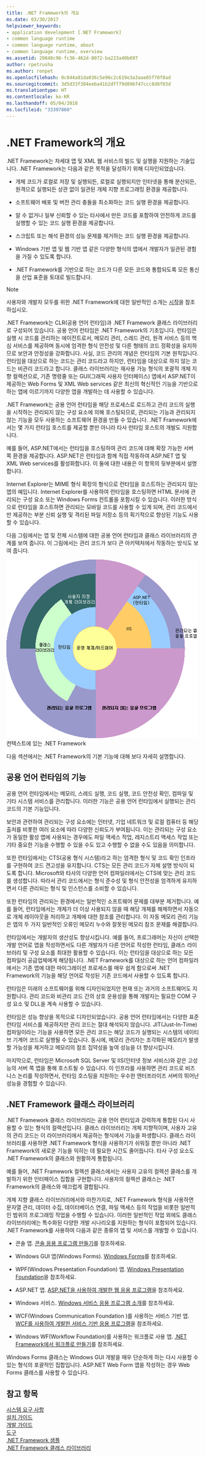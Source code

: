 ```yaml
---
title: .NET Framework의 개요
ms.date: 03/30/2017
helpviewer_keywords:
- application development [.NET Framework]
- common language runtime
- common language runtime, about
- common language runtime, overview
ms.assetid: 29848c96-fc36-462d-8072-ba223a40b697
author: rpetrusha
ms.author: ronpet
ms.openlocfilehash: 0c844a81da036c5e96c2c619e3a3aae85f70f8ad
ms.sourcegitcommit: 3d5d33f384eeba41b2dff79d096f47ccc8d8f03d
ms.translationtype: HT
ms.contentlocale: ko-KR
ms.lasthandoff: 05/04/2018
ms.locfileid: "33397860"
---
```

# <a name="overview-of-the-net-framework"></a>.NET Framework의 개요

.NET Framework는 차세대 앱 및 XML 웹 서비스의 빌드 및 실행을 지원하는 기술입니다. .NET Framework는 다음과 같은 목적을 달성하기 위해 디자인되었습니다.

- 개체 코드가 로컬로 저장 및 실행되든, 로컬로 실행되지만 인터넷을 통해 분산되든, 원격으로 실행되든 상관 없이 일관된 개체 지향 프로그래밍 환경을 제공합니다.

- 소프트웨어 배포 및 버전 관리 충돌을 최소화하는 코드 실행 환경을 제공합니다.

- 알 수 없거나 일부 신뢰할 수 있는 타사에서 만든 코드를 포함하여 안전하게 코드를 실행할 수 있는 코드 실행 환경을 제공합니다.

- 스크립트 또는 해석 환경의 성능 문제를 제거하는 코드 실행 환경을 제공합니다.

- Windows 기반 앱 및 웹 기반 앱 같은 다양한 형식의 앱에서 개발자가 일관된 경험을 가질 수 있도록 합니다.

- .NET Framework를 기반으로 하는 코드가 다른 모든 코드와 통합되도록 모든 통신을 산업 표준을 토대로 빌드합니다.

> [!NOTE]
> 사용자와 개발자 모두를 위한 .NET Framework에 대한 일반적인 소개는 [시작](../../../docs/framework/get-started/index.md)을 참조하십시오.

.NET Framework는 CLR(공용 언어 런타임)과 .NET Framework 클래스 라이브러리로 구성되어 있습니다. 공용 언어 런타임은 .NET Framework의 기초입니다. 런타임은 실행 시 코드를 관리하는 에이전트로서, 메모리 관리, 스레드 관리, 원격 서비스 등의 핵심 서비스를 제공하며 동시에 엄격한 형식 안전성 및 다른 형태의 코드 정확성을 유지하므로 보안과 안정성을 강화합니다. 사실, 코드 관리의 개념은 런타임의 기본 원칙입니다. 런타임을 대상으로 하는 코드는 관리 코드라고 하지만, 런타임을 대상으로 하지 않는 코드는 비관리 코드라고 합니다. 클래스 라이브러리는 재사용 가능 형식의 포괄적 개체 지향 컬렉션으로, 기존 명령줄 또는 GUI(그래픽 사용자 인터페이스) 앱에서 ASP.NET이 제공하는 Web Forms 및 XML Web services 같은 최신의 혁신적인 기능을 기반으로 하는 앱에 이르기까지 다양한 앱을 개발하는 데 사용할 수 있습니다.

.NET Framework는 공용 언어 런타임을 해당 프로세스로 로드하고 관리 코드의 실행을 시작하는 관리되지 않는 구성 요소에 의해 호스팅되므로, 관리되는 기능과 관리되지 않는 기능을 모두 사용하는 소프트웨어 환경을 만들 수 있습니다. .NET Framework에서는 몇 가지 런타임 호스트를 제공할 뿐만 아니라 타사 런타임 호스트의 개발도 지원합니다.

예를 들어, ASP.NET에서는 런타임을 호스팅하여 관리 코드에 대해 확장 가능한 서버 쪽 환경을 제공합니다. ASP.NET은 런타임과 함께 직접 작동하여 ASP.NET 앱 및 XML Web services를 활성화합니다. 이 둘에 대한 내용은 이 항목의 뒷부분에서 설명합니다.

Internet Explorer는 MIME 형식 확장의 형식으로 런타임을 호스트하는 관리되지 않는 앱의 예입니다. Internet Explorer를 사용하여 런타임을 호스팅하면 HTML 문서에 관리되는 구성 요소 또는 Windows Forms 컨트롤을 포함시킬 수 있습니다. 이러한 방식으로 런타임을 호스트하면 관리되는 모바일 코드를 사용할 수 있게 되며, 관리 코드에서만 제공하는 부분 신뢰 실행 및 격리된 파일 저장소 등의 획기적으로 향상된 기능도 사용할 수 있습니다.

다음 그림에서는 앱 및 전체 시스템에 대한 공용 언어 런타임과 클래스 라이브러리의 관계를 보여 줍니다. 이 그림에서는 관리 코드가 보다 큰 아키텍처에서 작동하는 방식도 보여 줍니다.

![더 큰 아키텍처 내의 관리 코드](../../../docs/framework/get-started/media/circle.gif "원") 컨텍스트에 있는 .NET Framework

다음 섹션에서는 .NET Framework의 기본 기능에 대해 보다 자세히 설명합니다.

## <a name="features-of-the-common-language-runtime"></a>공용 언어 런타임의 기능

공용 언어 런타임에서는 메모리, 스레드 실행, 코드 실행, 코드 안전성 확인, 컴파일 및 기타 시스템 서비스를 관리합니다. 이러한 기능은 공용 언어 런타임에서 실행되는 관리 코드의 기본 기능입니다.

보안과 관련하여 관리되는 구성 요소에는 인터넷, 기업 네트워크 및 로컬 컴퓨터 등 해당 출처를 비롯한 여러 요소에 따라 다양한 신뢰도가 부여됩니다. 이는 관리되는 구성 요소가 동일한 활성 앱에 사용되는 경우에도 파일 액세스 작업, 레지스트리 액세스 작업 또는 기타 중요한 기능을 수행할 수 있을 수도 있고 수행할 수 없을 수도 있음을 의미합니다.

또한 런타임에서는 CTS(공용 형식 시스템)라고 하는 엄격한 형식 및 코드 확인 인프라를 구현하여 코드 견고성을 유지합니다. CTS는 모든 관리 코드가 자체 설명 방식이 되도록 합니다. Microsoft와 타사의 다양한 언어 컴파일러에서는 CTS에 맞는 관리 코드를 생성합니다. 따라서 관리 코드에서는 형식 준수성 및 형식 안전성을 엄격하게 유지하면서 다른 관리되는 형식 및 인스턴스를 소비할 수 있습니다.

또한 런타임의 관리되는 환경에서는 일반적인 소프트웨어 문제를 대부분 제거합니다. 예를 들어, 런타임에서는 개체가 더 이상 사용되지 않을 때 해당 개체를 해제하면서 자동으로 개체 레이아웃을 처리하고 개체에 대한 참조를 관리합니다. 이 자동 메모리 관리 기능은 앱의 두 가지 일반적인 오류인 메모리 누수와 잘못된 메모리 참조 문제를 해결합니다.

런타임에서는 개발자의 생산성도 향상시킵니다. 예를 들어, 프로그래머는 자신이 선택한 개발 언어로 앱을 작성하면서도 다른 개발자가 다른 언어로 작성한 런타임, 클래스 라이브러리 및 구성 요소를 최대한 활용할 수 있습니다. 이는 런타임을 대상으로 하는 모든 컴파일러 공급업체에게 해당됩니다. .NET Framework를 대상으로 하는 언어 컴파일러에서는 기존 앱에 대한 마이그레이션 프로세스를 매우 쉽게 함으로써 .NET Framework의 기능을 해당 언어로 작성된 기존 코드에서 사용할 수 있도록 합니다.

런타임은 미래의 소프트웨어를 위해 디자인되었지만 현재 또는 과거의 소프트웨어도 지원합니다. 관리 코드와 비관리 코드 간의 상호 운용성을 통해 개발자는 필요한 COM 구성 요소 및 DLL을 계속 사용할 수 있습니다.

런타임은 성능 향상을 목적으로 디자인되었습니다. 공용 언어 런타임에서는 다양한 표준 런타임 서비스를 제공하지만 관리 코드는 절대 해석되지 않습니다. JIT(Just-In-Time) 컴파일이라는 기능을 사용하면 모든 관리 코드는 해당 코드가 실행되는 시스템의 네이티브 기계어 코드로 실행될 수 있습니다. 동시에, 메모리 관리자는 조각화된 메모리가 발생할 가능성을 제거하고 메모리의 참조 집약성을 높여 성능을 더 향상시킵니다.

마지막으로, 런타임은 Microsoft SQL Server 및 IIS(인터넷 정보 서비스)와 같은 고성능의 서버 쪽 앱을 통해 호스트될 수 있습니다. 이 인프라를 사용하면 관리 코드로 비즈니스 논리를 작성하면서, 런타임 호스팅을 지원하는 우수한 엔터프라이즈 서버의 뛰어난 성능을 경험할 수 있습니다.

## <a name="net-framework-class-library"></a>.NET Framework 클래스 라이브러리

.NET Framework 클래스 라이브러리는 공용 언어 런타임과 강력하게 통합된 다시 사용할 수 있는 형식의 컬렉션입니다. 클래스 라이브러리는 개체 지향적이며, 사용자 고유의 관리 코드는 이 라이브러리에서 제공하는 형식에서 기능을 파생합니다. 클래스 라이브러리를 사용하면 .NET Framework 형식을 사용하기가 쉬워질 뿐만 아니라 .NET Framework의 새로운 기능을 익히는 데 필요한 시간도 줄어듭니다. 타사 구성 요소도 .NET Framework의 클래스와 원활하게 통합됩니다.

예를 들어, .NET Framework 컬렉션 클래스에서는 사용자 고유의 컬렉션 클래스를 개발하기 위한 인터페이스 집합을 구현합니다. 사용자의 컬렉션 클래스는 .NET Framework의 클래스와 매끄럽게 결합됩니다.

개체 지향 클래스 라이브러리에서와 마찬가지로, .NET Framework 형식을 사용하면 문자열 관리, 데이터 수집, 데이터베이스 연결, 파일 액세스 등의 작업을 비롯한 일반적인 범위의 프로그래밍 작업을 수행할 수 있습니다. 이러한 일반적인 작업 외에도 클래스 라이브러리에는 특수화된 다양한 개발 시나리오를 지원하는 형식이 포함되어 있습니다. .NET Framework를 사용하여 다음과 같은 종류의 앱 및 서비스를 개발할 수 있습니다.

- 콘솔 앱. [콘솔 응용 프로그램 만들기](../../../docs/standard/building-console-apps.md)를 참조하세요.

- Windows GUI 앱(Windows Forms). [Windows Forms](../../../docs/framework/winforms/index.md)를 참조하세요.

- WPF(Windows Presentation Foundation) 앱. [Windows Presentation Foundation](../../../docs/framework/wpf/index.md)을 참조하세요.

- ASP.NET 앱. [ASP.NET을 사용하여 개발한 웹 응용 프로그램](../../../docs/framework/develop-web-apps-with-aspnet.md)을 참조하세요.

- Windows 서비스. [Windows 서비스 응용 프로그램 소개](../../../docs/framework/windows-services/introduction-to-windows-service-applications.md)를 참조하세요.

- WCF(Windows Communication Foundation )를 사용하는 서비스 기반 앱. [WCF를 사용하여 개발한 서비스 기반 응용 프로그램](../../../docs/framework/wcf/index.md)을 참조하세요.

- Windows WF(Workflow Foundation)를 사용하는 워크플로 사용 앱. [.NET Framework에서 워크플로 만들기](http://msdn.microsoft.com/library/cbf3880f-dc7b-466d-b808-1109b1223f4a)를 참조하세요.

Windows Forms 클래스는 Windows GUI 개발을 매우 단순하게 하는 다시 사용할 수 있는 형식의 포괄적인 집합입니다. ASP.NET Web Form 앱을 작성하는 경우 Web Forms 클래스를 사용할 수 있습니다.

## <a name="see-also"></a>참고 항목

[시스템 요구 사항](../../../docs/framework/get-started/system-requirements.md)   
[설치 가이드](../../../docs/framework/install/index.md)   
[개발 가이드](../../../docs/framework/development-guide.md)   
[도구](../../../docs/framework/tools/index.md)   
[.NET Framework 샘플](http://msdn.microsoft.com/library/177055f8-4a1f-43e7-aee6-995c196079b1)   
[.NET Framework 클래스 라이브러리](http://go.microsoft.com/fwlink/?LinkID=227195)
